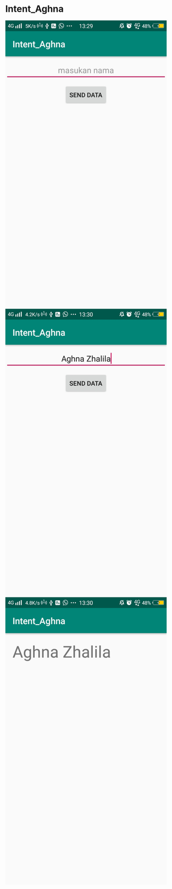 # Intent_Aghna

![alt text](https://github.com/aghnaz/Intent_Aghna/blob/master/Intent_Aghna_1.jpg)
![alt text](https://github.com/aghnaz/Intent_Aghna/blob/master/Intent_Aghna_2.jpg)
![alt text](https://github.com/aghnaz/Intent_Aghna/blob/master/Intent_Aghna_3.jpg)
